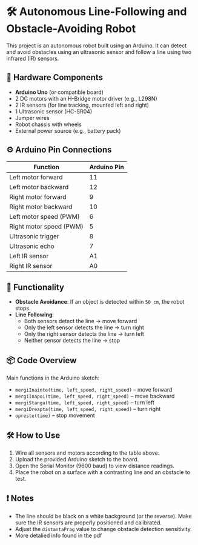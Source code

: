 # 🛠️ Autonomous Line-Following and Obstacle-Avoiding Robot

This project is an autonomous robot built using an Arduino. It can detect and avoid obstacles using an ultrasonic sensor and follow a line using two infrared (IR) sensors.

## 🔧 Hardware Components

- **Arduino Uno** (or compatible board)
- 2 DC motors with an H-Bridge motor driver (e.g., L298N)
- 2 IR sensors (for line tracking, mounted left and right)
- 1 Ultrasonic sensor (HC-SR04)
- Jumper wires
- Robot chassis with wheels
- External power source (e.g., battery pack)

## ⚙️ Arduino Pin Connections

| Function              | Arduino Pin |
|----------------------|-------------|
| Left motor forward    | 11          |
| Left motor backward   | 12          |
| Right motor forward   | 9           |
| Right motor backward  | 10          |
| Left motor speed (PWM)| 6           |
| Right motor speed (PWM)| 5          |
| Ultrasonic trigger     | 8           |
| Ultrasonic echo        | 7           |
| Left IR sensor         | A1          |
| Right IR sensor        | A0          |

## 🧠 Functionality

- **Obstacle Avoidance**: If an object is detected within `50 cm`, the robot stops.
- **Line Following**:
  - Both sensors detect the line → move forward
  - Only the left sensor detects the line → turn right
  - Only the right sensor detects the line → turn left
  - Neither sensor detects the line → stop

## 📦 Code Overview

Main functions in the Arduino sketch:

- `mergiInainte(time, left_speed, right_speed)` – move forward
- `mergiInapoi(time, left_speed, right_speed)` – move backward
- `mergiStanga(time, left_speed, right_speed)` – turn left
- `mergiDreapta(time, left_speed, right_speed)` – turn right
- `opreste(time)` – stop movement

## 🛠️ How to Use

1. Wire all sensors and motors according to the table above.
2. Upload the provided Arduino sketch to the board.
3. Open the Serial Monitor (9600 baud) to view distance readings.
4. Place the robot on a surface with a contrasting line and an obstacle to test.

## ❗ Notes

- The line should be black on a white background (or the reverse). Make sure the IR sensors are properly positioned and calibrated.
- Adjust the `distantaPrag` value to change obstacle detection sensitivity.
- More detalied info found in the pdf